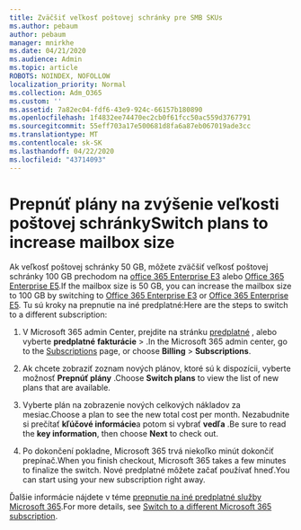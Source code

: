 ```yaml
---
title: Zväčšiť veľkosť poštovej schránky pre SMB SKUs
ms.author: pebaum
author: pebaum
manager: mnirkhe
ms.date: 04/21/2020
ms.audience: Admin
ms.topic: article
ROBOTS: NOINDEX, NOFOLLOW
localization_priority: Normal
ms.collection: Adm_O365
ms.custom: ''
ms.assetid: 7a82ec04-fdf6-43e9-924c-66157b180890
ms.openlocfilehash: 1f4832ee74470ec2cb0f61fcc50ac559d3767791
ms.sourcegitcommit: 55eff703a17e500681d8fa6a87eb067019ade3cc
ms.translationtype: MT
ms.contentlocale: sk-SK
ms.lasthandoff: 04/22/2020
ms.locfileid: "43714093"
---
```

# <a name="switch-plans-to-increase-mailbox-size"></a><span data-ttu-id="6b7da-102">Prepnúť plány na zvýšenie veľkosti poštovej schránky</span><span class="sxs-lookup"><span data-stu-id="6b7da-102">Switch plans to increase mailbox size</span></span>

<span data-ttu-id="6b7da-103">Ak veľkosť poštovej schránky 50 GB, môžete zväčšiť veľkosť poštovej schránky 100 GB prechodom na [office 365 Enterprise E3](https://products.office.com/business/office-365-enterprise-e3-business-software) alebo [Office 365 Enterprise E5](https://products.office.com/business/office-365-enterprise-e5-business-software).</span><span class="sxs-lookup"><span data-stu-id="6b7da-103">If the mailbox size is 50 GB, you can increase the mailbox size to 100 GB by switching to [Office 365 Enterprise E3](https://products.office.com/business/office-365-enterprise-e3-business-software) or [Office 365 Enterprise E5](https://products.office.com/business/office-365-enterprise-e5-business-software).</span></span> <span data-ttu-id="6b7da-104">Tu sú kroky na prepnutie na iné predplatné:</span><span class="sxs-lookup"><span data-stu-id="6b7da-104">Here are the steps to switch to a different subscription:</span></span>
  
1. <span data-ttu-id="6b7da-105">V Microsoft 365 admin Center, prejdite na stránku [predplatné](https://go.microsoft.com/fwlink/p/?linkid=842054) , alebo vyberte **predplatné** **fakturácie** \> .</span><span class="sxs-lookup"><span data-stu-id="6b7da-105">In the Microsoft 365 admin center, go to the [Subscriptions](https://go.microsoft.com/fwlink/p/?linkid=842054) page, or choose **Billing** \> **Subscriptions**.</span></span>
    
2. <span data-ttu-id="6b7da-106">Ak chcete zobraziť zoznam nových plánov, ktoré sú k dispozícii, vyberte možnosť **Prepnúť plány** .</span><span class="sxs-lookup"><span data-stu-id="6b7da-106">Choose **Switch plans** to view the list of new plans that are available.</span></span> 
    
3. <span data-ttu-id="6b7da-107">Vyberte plán na zobrazenie nových celkových nákladov za mesiac.</span><span class="sxs-lookup"><span data-stu-id="6b7da-107">Choose a plan to see the new total cost per month.</span></span> <span data-ttu-id="6b7da-108">Nezabudnite si prečítať **kľúčové informácie**a potom si vybrať **vedľa** .</span><span class="sxs-lookup"><span data-stu-id="6b7da-108">Be sure to read the **key information**, then choose **Next** to check out.</span></span> 
    
4. <span data-ttu-id="6b7da-109">Po dokončení pokladne, Microsoft 365 trvá niekoľko minút dokončiť prepínač.</span><span class="sxs-lookup"><span data-stu-id="6b7da-109">When you finish checkout, Microsoft 365 takes a few minutes to finalize the switch.</span></span> <span data-ttu-id="6b7da-110">Nové predplatné môžete začať používať hneď.</span><span class="sxs-lookup"><span data-stu-id="6b7da-110">You can start using your new subscription right away.</span></span>
    
<span data-ttu-id="6b7da-111">Ďalšie informácie nájdete v téme [prepnutie na iné predplatné služby Microsoft 365](https://docs.microsoft.com/office365/admin/subscriptions-and-billing/switch-to-a-different-plan).</span><span class="sxs-lookup"><span data-stu-id="6b7da-111">For more details, see [Switch to a different Microsoft 365 subscription](https://docs.microsoft.com/office365/admin/subscriptions-and-billing/switch-to-a-different-plan).</span></span>
  


